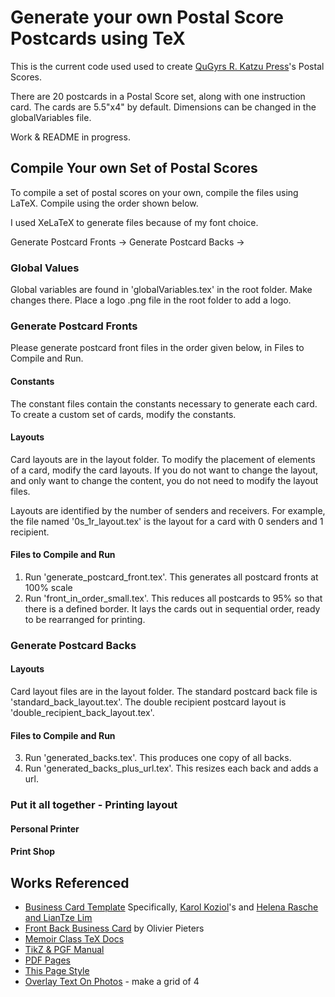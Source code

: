 # Generate your own Postal Score Postcards using TeX

This is the current code used used to create
[QuGyrs R. Katzu Press](https://qugyrsrkatztu.github.io)'s Postal Scores.

There are 20 postcards in a Postal Score set, along with one instruction card.
The cards are 5.5"x4" by default. Dimensions can be changed in the globalVariables file. 

Work & README in progress.

## Compile Your own Set of Postal Scores
To compile a set of postal scores on your own, compile the files using LaTeX. Compile using the order shown below.

I used XeLaTeX to generate files because of my font choice.

Generate Postcard Fronts -> Generate Postcard Backs ->

### Global Values
Global variables are found in 'globalVariables.tex' in the root folder.
Make changes there.
Place a logo .png file in the root folder to add a logo.


### Generate Postcard Fronts
Please generate postcard front files in the order given below, in Files to Compile and Run.

#### Constants
The constant files contain the constants necessary to generate each card.
To create a custom set of cards, modify the constants.

#### Layouts
Card layouts are in the layout folder.
To modify the placement of elements of a card, modify the card layouts. If you do not want to change the layout, and only want to change the content, you do not need to modify the layout files.

Layouts are identified by the number of senders and receivers.
For example, the file named '0s_1r_layout.tex' is the layout for a card with 0 senders and 1 recipient.

#### Files to Compile and Run
1. Run 'generate_postcard_front.tex'. This generates all postcard fronts at 100% scale
2. Run 'front_in_order_small.tex'. This reduces all postcards to 95% so that there is a defined border. It lays the cards out in sequential order, ready to be rearranged for printing.

### Generate Postcard Backs
#### Layouts
Card layout files are in the layout folder.
The standard postcard back file is 'standard_back_layout.tex'.
The double recipient postcard layout is 'double_recipient_back_layout.tex'.

#### Files to Compile and Run
3. Run 'generated_backs.tex'. This produces one copy of all backs.
4. Run 'generated_backs_plus_url.tex'. This resizes each back and adds a url.

### Put it all together - Printing layout

#### Personal Printer

#### Print Shop

## Works Referenced
- [Business Card Template](https://www.overleaf.com/gallery/tagged/business-cards)
Specifically, [Karol Koziol](https://www.overleaf.com/latex/templates/business-card-template/yrqjgydpprrb)'s and [Helena Rasche and LianTze Lim](https://www.overleaf.com/latex/templates/business-card-for-programmers-slash-developers-with-photo/wymnjgtxkdwh)
- [Front Back Business Card](https://olivierpieters.be/blog/2017/02/11/designing-a-business-card-in-latex) by Olivier Pieters
- [Memoir Class TeX Docs](http://texdoc.net/texmf-dist/doc/latex/memoir/memman.pdf)
- [TikZ \& PGF Manual](http://ctan.math.utah.edu/ctan/tex-archive/graphics/pgf/base/doc/pgfmanual.pdf)
- [PDF Pages](http://mirror.utexas.edu/ctan/macros/latex/contrib/pdfpages/pdfpages.pdf)
- [This Page Style](http://www.personal.ceu.hu/tex/pagestyl.htm#thispgstyle)
- [Overlay Text On Photos](https://tex.stackexchange.com/questions/20792/how-to-superimpose-latex-on-a-picture) - make a grid of 4
